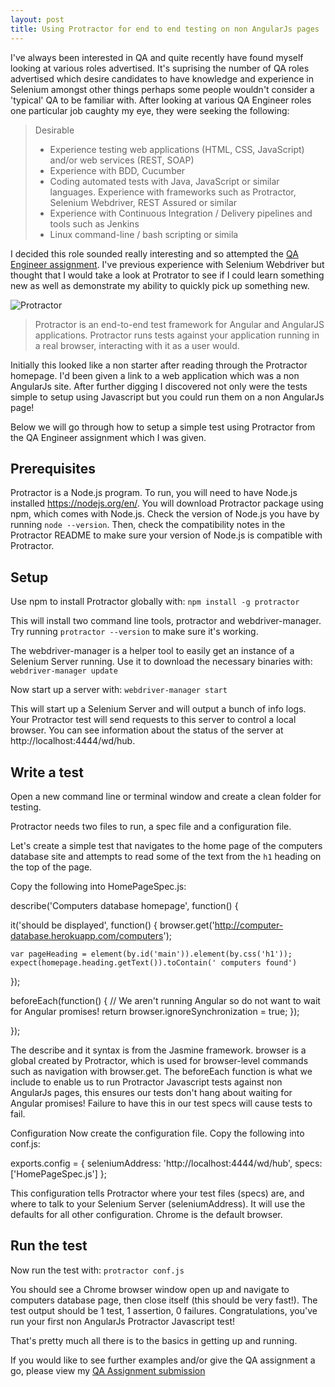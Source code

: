 ```yaml
---
layout: post
title: Using Protractor for end to end testing on non AngularJs pages
---
```


I've always been interested in QA and quite recently have found myself looking at various roles advertised. It's suprising the number of QA roles advertised which desire candidates to have knowledge and experience in Selenium amongst other things perhaps some people wouldn't consider a 'typical' QA to be familiar with. After looking at various QA Engineer roles one particular job caughty my eye, they were seeking the following:

> Desirable
> * Experience testing web applications (HTML, CSS, JavaScript) and/or web services (REST, SOAP)
> * Experience with BDD, Cucumber
> * Coding automated tests with Java, JavaScript or similar languages. Experience with frameworks such as Protractor, Selenium Webdriver, REST Assured or similar
> * Experience with Continuous Integration / Delivery pipelines and tools such as Jenkins
> * Linux command-line / bash scripting or simila

I decided this role sounded really interesting and so attempted the [QA Engineer assignment](https://github.com/vivrichards600/QATestingCaseKata). I've previous experience with Selenium Webdriver but thought that I would take a look at Protrator to see if I could learn something new as well as demonstrate my ability to quickly pick up something new. 

![Protractor](http://www.protractortest.org/img/protractor-logo-450.png) 

> Protractor is an end-to-end test framework for Angular and AngularJS applications. Protractor runs tests against your application running in a real browser, interacting with it as a user would.

Initially this looked like a non starter after reading through the Protractor homepage. I'd been given a link to a web application which was a non AngularJs site. After further digging I discovered not only were the tests simple to setup using Javascript but you could run them on a non AngularJs page!

Below we will go through how to setup a simple test using Protractor from the QA Engineer assignment which I was given.


## Prerequisites

Protractor is a Node.js program. To run, you will need to have Node.js installed https://nodejs.org/en/. You will download Protractor package using npm, which comes with Node.js. Check the version of Node.js you have by running `node --version`. Then, check the compatibility notes in the Protractor README to make sure your version of Node.js is compatible with Protractor.


## Setup

Use npm to install Protractor globally with: `npm install -g protractor`

This will install two command line tools, protractor and webdriver-manager. Try running `protractor --version` to make sure it's working.

The webdriver-manager is a helper tool to easily get an instance of a Selenium Server running. Use it to download the necessary binaries with: `webdriver-manager update`

Now start up a server with: `webdriver-manager start`

This will start up a Selenium Server and will output a bunch of info logs. Your Protractor test will send requests to this server to control a local browser. You can see information about the status of the server at http://localhost:4444/wd/hub.


## Write a test
Open a new command line or terminal window and create a clean folder for testing.

Protractor needs two files to run, a spec file and a configuration file.

Let's create a simple test that navigates to the home page of the computers database site and attempts to read some of the text from the `h1` heading on the top of the page.

Copy the following into HomePageSpec.js:

describe('Computers database homepage', function() {
  
  it('should be displayed', function() {
    browser.get('http://computer-database.herokuapp.com/computers');

    var pageHeading = element(by.id('main')).element(by.css('h1'));
    expect(homepage.heading.getText()).toContain(' computers found')
  });
  
  beforeEach(function() {
		// We aren't running Angular so do not want to wait for Angular promises!
		return browser.ignoreSynchronization = true;
	});
  
}); 

The describe and it syntax is from the Jasmine framework. browser is a global created by Protractor, which is used for browser-level commands such as navigation with browser.get. The beforeEach function is what we include to enable us to run Protractor Javascript tests against non AngularJs pages, this ensures our tests don't hang about waiting for Angular promises! Failure to have this in our test specs will cause tests to fail.

Configuration
Now create the configuration file. Copy the following into conf.js:

exports.config = {
  seleniumAddress: 'http://localhost:4444/wd/hub',
  specs: ['HomePageSpec.js']
};

This configuration tells Protractor where your test files (specs) are, and where to talk to your Selenium Server (seleniumAddress). It will use the defaults for all other configuration. Chrome is the default browser.

## Run the test
Now run the test with: `protractor conf.js`

You should see a Chrome browser window open up and navigate to computers database page, then close itself (this should be very fast!). The test output should be 1 test, 1 assertion, 0 failures. Congratulations, you've run your first non AngularJs Protractor Javascript test!

That's pretty much all there is to the basics in getting up and running.

 If you would like to see further examples and/or give the QA assignment a go, please view my [QA Assignment submission](https://github.com/vivrichards600/QATestingCaseKata) 
